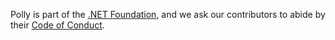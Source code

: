 Polly is part of the [.NET Foundation](https://dotnetfoundation.org/), and we ask our contributors to abide by their [Code of Conduct](https://www.dotnetfoundation.org/code-of-conduct).
